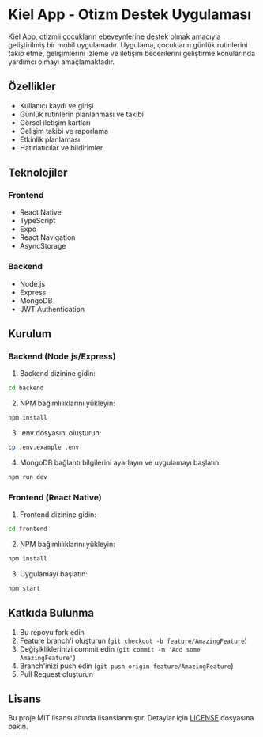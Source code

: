 # Kiel App - Otizm Destek Uygulaması

Kiel App, otizmli çocukların ebeveynlerine destek olmak amacıyla geliştirilmiş bir mobil uygulamadır. Uygulama, çocukların günlük rutinlerini takip etme, gelişimlerini izleme ve iletişim becerilerini geliştirme konularında yardımcı olmayı amaçlamaktadır.

## Özellikler

- Kullanıcı kaydı ve girişi
- Günlük rutinlerin planlanması ve takibi
- Görsel iletişim kartları
- Gelişim takibi ve raporlama
- Etkinlik planlaması
- Hatırlatıcılar ve bildirimler

## Teknolojiler

### Frontend
- React Native
- TypeScript
- Expo
- React Navigation
- AsyncStorage

### Backend
- Node.js
- Express
- MongoDB
- JWT Authentication

## Kurulum

### Backend (Node.js/Express)
1. Backend dizinine gidin:
```bash
cd backend
```

2. NPM bağımlılıklarını yükleyin:
```bash
npm install
```

3. .env dosyasını oluşturun:
```bash
cp .env.example .env
```

4. MongoDB bağlantı bilgilerini ayarlayın ve uygulamayı başlatın:
```bash
npm run dev
```

### Frontend (React Native)
1. Frontend dizinine gidin:
```bash
cd frontend
```

2. NPM bağımlılıklarını yükleyin:
```bash
npm install
```

3. Uygulamayı başlatın:
```bash
npm start
```

## Katkıda Bulunma

1. Bu repoyu fork edin
2. Feature branch'i oluşturun (`git checkout -b feature/AmazingFeature`)
3. Değişikliklerinizi commit edin (`git commit -m 'Add some AmazingFeature'`)
4. Branch'inizi push edin (`git push origin feature/AmazingFeature`)
5. Pull Request oluşturun

## Lisans

Bu proje MIT lisansı altında lisanslanmıştır. Detaylar için [LICENSE](LICENSE) dosyasına bakın.
